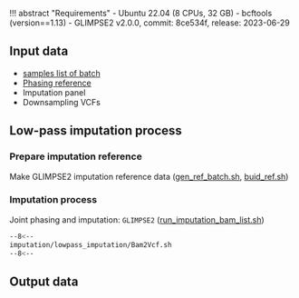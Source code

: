 !!! abstract "Requirements"
    - Ubuntu 22.04 (8 CPUs, 32 GB)
    - bcftools (version==1.13)
    - GLIMPSE2 v2.0.0, commit: 8ce534f, release: 2023-06-29

## Input data

- [samples list of batch][4]
- [Phasing reference][5]
- Imputation panel
- Downsampling VCFs

## Low-pass imputation process

### Prepare imputation reference
Make GLIMPSE2 imputation reference data ([gen_ref_batch.sh][2], [buid_ref.sh][3])

### Imputation process 
Joint phasing and imputation: `GLIMPSE2` ([run_imputation_bam_list.sh][1])

```bash linenums="1"
--8<--
imputation/lowpass_imputation/Bam2Vcf.sh
--8<--
```

## Output data


[1]: https://github.com/KTest-VN/lps_paper/blob/main/imputation/lowpass_imputation/bin/run_imputation_bam_list.sh
[2]: https://github.com/KTest-VN/lps_paper/blob/main/imputation/lowpass_imputation/bin/gen_ref_batch.sh
[3]: https://github.com/KTest-VN/lps_paper/blob/main/imputation/lowpass_imputation/bin/buid_ref.sh
[4]: https://github.com/KTest-VN/lps_paper/tree/main/support_data/maps 
[5]: https://github.com/KTest-VN/lps_paper/tree/main/support_data/sample_list